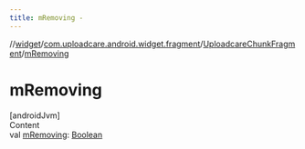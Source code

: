 ```yaml
---
title: mRemoving -
---
```

//[widget](../../index.md)/[com.uploadcare.android.widget.fragment](../index.md)/[UploadcareChunkFragment](index.md)/[mRemoving](m-removing.md)



# mRemoving  
[androidJvm]  
Content  
val [mRemoving](m-removing.md): [Boolean](https://kotlinlang.org/api/latest/jvm/stdlib/kotlin/-boolean/index.html)  



